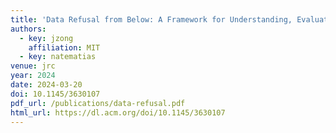```yaml
---
title: 'Data Refusal from Below: A Framework for Understanding, Evaluating, and Envisioning Refusal as Design'
authors:
  - key: jzong
    affiliation: MIT
  - key: natematias
venue: jrc
year: 2024
date: 2024-03-20
doi: 10.1145/3630107
pdf_url: /publications/data-refusal.pdf
html_url: https://dl.acm.org/doi/10.1145/3630107
---
```

